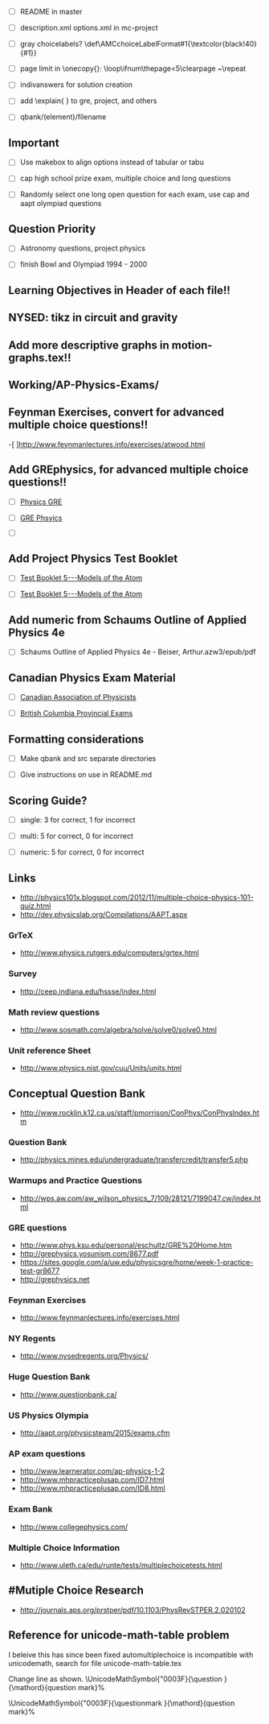 

-[ ] README in master
-[ ] description.xml options.xml in mc-project


-[ ] gray choicelabels? \def\AMCchoiceLabelFormat#1{\textcolor{black!40}{#1}}
-[ ] page limit in \onecopy{}: \loop\ifnum\thepage<5\clearpage ~\repeat
-[ ] indivanswers for solution creation
-[ ] add \explain{ } to gre, project, and others
-[ ] qbank/(element)/filename


## Important
-[ ] Use makebox to align options instead of tabular or tabu
-[ ] cap high school prize exam, multiple choice and long questions

-[ ] Randomly select one long open question for each exam, use cap and aapt olympiad questions


## Question Priority
-[ ] Astronomy questions, project physics
-[ ] finish Bowl and Olympiad 1994 - 2000



## Learning Objectives in Header of each file!!

## NYSED: tikz in circuit and gravity

## Add more descriptive graphs in motion-graphs.tex!!

## Working/AP-Physics-Exams/


## Feynman Exercises, convert for advanced multiple choice questions!!
-[ ]http://www.feynmanlectures.info/exercises/atwood.html


## Add GREphysics, for advanced multiple choice questions!!
-[ ] [Physics GRE](http://www.physicsgre.com/)
-[ ] [GRE Phsyics](http://grephysics.net/ans/)
-[ ] [ ](https://web.stanford.edu/group/sps/PhysGRE.htm)


## Add Project Physics Test Booklet
-[ ] [Test Booklet 5---Models of the Atom](testbooklet5mode00fjam.pdf)
-[ ] [Test Booklet 5---Models of the Atom](testbooklet5mode00fjam.pdf)


## Add numeric from Schaums Outline of Applied Physics 4e
-[ ] Schaums Outline of Applied Physics 4e - Beiser, Arthur.azw3/epub/pdf


## Canadian Physics Exam Material
-[ ] [Canadian Association of Physicists](http://cap.phas.ubc.ca/)
-[ ] [British Columbia Provincial Exams](http://questionbank.ca)


## Formatting considerations
-[ ] Make qbank and src separate directories
-[ ] Give instructions on use in README.md


## Scoring Guide?
-[ ] single: 3 for correct, 1 for incorrect
-[ ] multi: 5 for correct, 0 for incorrect
-[ ] numeric: 5 for correct, 0 for incorrect


## Links
- http://physics101x.blogspot.com/2012/11/multiple-choice-physics-101-quiz.html
- http://dev.physicslab.org/Compilations/AAPT.aspx

### GrTeX
- http://www.physics.rutgers.edu/computers/grtex.html

### Survey
- http://ceep.indiana.edu/hssse/index.html

### Math review questions
- http://www.sosmath.com/algebra/solve/solve0/solve0.html

### Unit reference Sheet
- http://www.physics.nist.gov/cuu/Units/units.html

## Conceptual Question Bank
- http://www.rocklin.k12.ca.us/staff/pmorrison/ConPhys/ConPhysIndex.htm

### Question Bank
- http://physics.mines.edu/undergraduate/transfercredit/transfer5.php


### Warmups and Practice Questions
- http://wps.aw.com/aw_wilson_physics_7/109/28121/7199047.cw/index.html

### GRE questions
- http://www.phys.ksu.edu/personal/eschultz/GRE%20Home.htm
- http://grephysics.yosunism.com/8677.pdf
- https://sites.google.com/a/uw.edu/physicsgre/home/week-1-practice-test-gr8677
- http://grephysics.net

### Feynman Exercises
- http://www.feynmanlectures.info/exercises.html

### NY Regents
- http://www.nysedregents.org/Physics/

### Huge Question Bank
- http://www.questionbank.ca/

### US Physics Olympia
- http://aapt.org/physicsteam/2015/exams.cfm

### AP exam questions
- http://www.learnerator.com/ap-physics-1-2
- http://www.mhpracticeplusap.com/ID7.html
- http://www.mhpracticeplusap.com/ID8.html


### Exam Bank
- http://www.collegephysics.com/

### Multiple Choice Information
- http://www.uleth.ca/edu/runte/tests/multiplechoicetests.html

## #Mutiple Choice Research
- http://journals.aps.org/prstper/pdf/10.1103/PhysRevSTPER.2.020102



## Reference for unicode-math-table problem
I beleive this has since been fixed
automultiplechoice is incompatible with unicodemath,
    search for file unicode-math-table.tex

Change line as shown.
\UnicodeMathSymbol{"0003F}{\question                 }{\mathord}{question mark}%

\UnicodeMathSymbol{"0003F}{\questionmark             }{\mathord}{question mark}%



